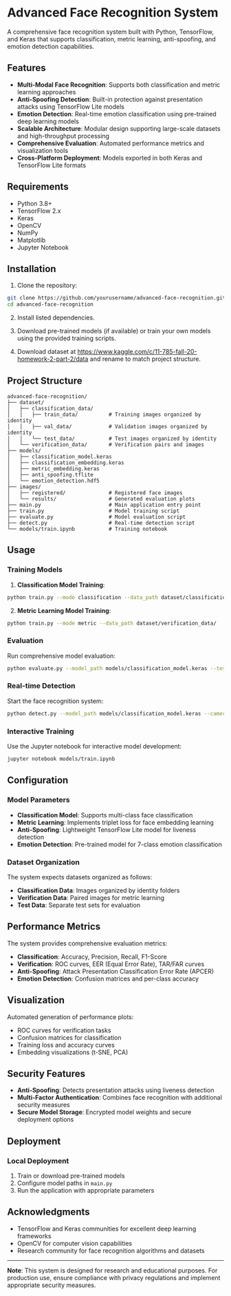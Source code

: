 # Advanced Face Recognition System

A comprehensive face recognition system built with Python, TensorFlow, and Keras that supports classification, metric learning, anti-spoofing, and emotion detection capabilities.

## Features

- **Multi-Modal Face Recognition**: Supports both classification and metric learning approaches
- **Anti-Spoofing Detection**: Built-in protection against presentation attacks using TensorFlow Lite models
- **Emotion Detection**: Real-time emotion classification using pre-trained deep learning models
- **Scalable Architecture**: Modular design supporting large-scale datasets and high-throughput processing
- **Comprehensive Evaluation**: Automated performance metrics and visualization tools
- **Cross-Platform Deployment**: Models exported in both Keras and TensorFlow Lite formats

## Requirements

- Python 3.8+
- TensorFlow 2.x
- Keras
- OpenCV
- NumPy
- Matplotlib
- Jupyter Notebook

## Installation

1. Clone the repository:
```bash
git clone https://github.com/yourusername/advanced-face-recognition.git
cd advanced-face-recognition
```

2. Install listed dependencies.

3. Download pre-trained models (if available) or train your own models using the provided training scripts.

4. Download dataset at https://www.kaggle.com/c/11-785-fall-20-homework-2-part-2/data and rename to match project structure.

## Project Structure

```
advanced-face-recognition/
├── dataset/
│   ├── classification_data/
│   │   ├── train_data/          # Training images organized by identity
│   │   ├── val_data/            # Validation images organized by identity
│   │   └── test_data/           # Test images organized by identity
│   └── verification_data/       # Verification pairs and images
├── models/
│   ├── classification_model.keras
│   ├── classification_embedding.keras
│   ├── metric_embedding.keras
│   ├── anti_spoofing.tflite
│   └── emotion_detection.hdf5
├── images/
│   ├── registered/              # Registered face images
│   └── results/                 # Generated evaluation plots
├── main.py                      # Main application entry point
├── train.py                     # Model training script
├── evaluate.py                  # Model evaluation script
├── detect.py                    # Real-time detection script
└── models/train.ipynb           # Training notebook
```

## Usage

### Training Models

1. **Classification Model Training**:
```bash
python train.py --mode classification --data_path dataset/classification_data/
```

2. **Metric Learning Model Training**:
```bash
python train.py --mode metric --data_path dataset/verification_data/
```

### Evaluation

Run comprehensive model evaluation:
```bash
python evaluate.py --model_path models/classification_model.keras --test_data dataset/classification_data/test_data/
```

### Real-time Detection

Start the face recognition system:
```bash
python detect.py --model_path models/classification_model.keras --camera 0
```

### Interactive Training

Use the Jupyter notebook for interactive model development:
```bash
jupyter notebook models/train.ipynb
```

## Configuration

### Model Parameters

- **Classification Model**: Supports multi-class face classification
- **Metric Learning**: Implements triplet loss for face embedding learning
- **Anti-Spoofing**: Lightweight TensorFlow Lite model for liveness detection
- **Emotion Detection**: Pre-trained model for 7-class emotion classification

### Dataset Organization

The system expects datasets organized as follows:

- **Classification Data**: Images organized by identity folders
- **Verification Data**: Paired images for metric learning
- **Test Data**: Separate test sets for evaluation

## Performance Metrics

The system provides comprehensive evaluation metrics:

- **Classification**: Accuracy, Precision, Recall, F1-Score
- **Verification**: ROC curves, EER (Equal Error Rate), TAR/FAR curves
- **Anti-Spoofing**: Attack Presentation Classification Error Rate (APCER)
- **Emotion Detection**: Confusion matrices and per-class accuracy

## Visualization

Automated generation of performance plots:

- ROC curves for verification tasks
- Confusion matrices for classification
- Training loss and accuracy curves
- Embedding visualizations (t-SNE, PCA)

## Security Features

- **Anti-Spoofing**: Detects presentation attacks using liveness detection
- **Multi-Factor Authentication**: Combines face recognition with additional security measures
- **Secure Model Storage**: Encrypted model weights and secure deployment options

## Deployment

### Local Deployment

1. Train or download pre-trained models
2. Configure model paths in `main.py`
3. Run the application with appropriate parameters

## Acknowledgments

- TensorFlow and Keras communities for excellent deep learning frameworks
- OpenCV for computer vision capabilities
- Research community for face recognition algorithms and datasets

---

**Note**: This system is designed for research and educational purposes. For production use, ensure compliance with privacy regulations and implement appropriate security measures. 